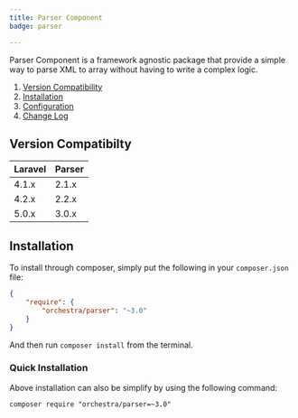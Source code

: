 ```yaml
---
title: Parser Component
badge: parser

---
```


Parser Component is a framework agnostic package that provide a simple way to parse XML to array without having to write a complex logic.

1. [Version Compatibility](#compatibility)
2. [Installation](#installation)
3. [Configuration](#configuration)
4. [Change Log]({doc-url}/components/parser/changes#v3-0)

<a name="compatibility"></a>
## Version Compatibilty

Laravel    | Parser
:----------|:----------
 4.1.x     | 2.1.x
 4.2.x     | 2.2.x
 5.0.x     | 3.0.x

<a name="installation"></a>
## Installation

To install through composer, simply put the following in your `composer.json` file:

```json
{
    "require": {
        "orchestra/parser": "~3.0"
    }
}
```

And then run `composer install` from the terminal.

<a name="quick-installation"></a>
### Quick Installation

Above installation can also be simplify by using the following command:

    composer require "orchestra/parser=~3.0"
